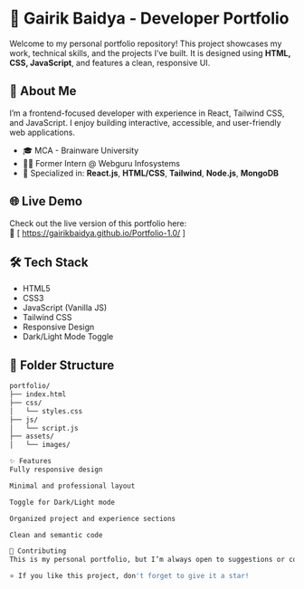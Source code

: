 # 💼 Gairik Baidya - Developer Portfolio

Welcome to my personal portfolio repository! This project showcases my work, technical skills, and the projects I’ve built. It is designed using **HTML, CSS, JavaScript**, and features a clean, responsive UI.

## 🚀 About Me

I’m a frontend-focused developer with experience in React, Tailwind CSS, and JavaScript. I enjoy building interactive, accessible, and user-friendly web applications.

- 🎓 MCA - Brainware University
- 🧑‍💻 Former Intern @ Webguru Infosystems
- 📌 Specialized in: **React.js**, **HTML/CSS**, **Tailwind**, **Node.js**, **MongoDB**

## 🌐 Live Demo

Check out the live version of this portfolio here:  
🔗 [ https://gairikbaidya.github.io/Portfolio-1.0/ ]

## 🛠️ Tech Stack

- HTML5  
- CSS3  
- JavaScript (Vanilla JS)  
- Tailwind CSS  
- Responsive Design  
- Dark/Light Mode Toggle  

## 📁 Folder Structure

```bash
portfolio/
├── index.html
├── css/
│   └── styles.css
├── js/
│   └── script.js
├── assets/
│   └── images/

✨ Features
Fully responsive design

Minimal and professional layout

Toggle for Dark/Light mode

Organized project and experience sections

Clean and semantic code

🧩 Contributing
This is my personal portfolio, but I’m always open to suggestions or collaborations. Feel free to fork it and use it for your own!

⭐ If you like this project, don't forget to give it a star!
